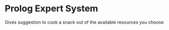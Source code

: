 # Prolog Expert System
 Gives suggestion to cook a snack out of the available resources you choose 
